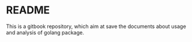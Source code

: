 # README

This is a gitbook repository, which aim at save the documents about usage and analysis of golang package.
